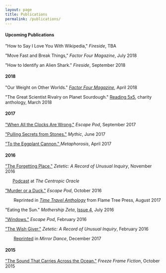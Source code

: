 ```yaml
---
layout: page
title: Publications
permalink: /publications/
---
```



#### __Upcoming Publications__
"How to Say I Love You With Wikipedia," _Fireside_, TBA

"Move Fast and Break Things," _Factor Four Magazine_, July 2018

"How to Identify an Alien Shark." _Fireside_, September 2018




#### __2018__
"Our Weight on Other Worlds." [_Factor Four Magazine_](http://factorfourmag.com/issue-1-april-2018/), April 2018

"The Great Scientist Rivalry on Planet Sourdough." [Reading 5x5](http://x1.reading5x5.com/), charity anthology, March 2018


#### __2017__
["When All the Clocks Are Wrong."](http://escapepod.org/2017/09/07/ep592-when-all-the-clocks-are-wrong/) _Escape Pod_, September 2017

["Pulling Secrets from Stones."](https://www.amazon.com/Mythic-3-Summer-2017/dp/1945810076) _Mythic_, June 2017

["To the Eggplant Cannon." ](http://magazine.metaphorosis.com/story/2017/to-the-eggplant-cannon-beth-goder/)  _Metaphorosis_, April 2017


#### __2016__

["The Forgetting Place."](https://zeteticrecord.org/2016/11/the-forgetting-place/) _Zetetic: A Record of Unusual Inquiry_, November 2016

&nbsp;&nbsp;&nbsp;&nbsp;&nbsp;&nbsp;[Podcast](http://www.centropicoracle.com/library/F0051_TheForgettingPlace.php) at _The Centropic Oracle_

["Murder or a Duck."](http://escapepod.org/2016/10/13/ep545-murder-or-a-duck/) _Escape Pod_, October 2016

&nbsp;&nbsp;&nbsp;&nbsp;&nbsp;&nbsp; Reprinted in [_Time Travel Anthology_](http://flametreepublishing.com/Time-Travel-Short-Stories.html) from Flame Tree Press, August 2017

"Eating the Sun." _Mothership Zeta_, [Issue 4](http://mothershipzeta.org/2016/07/28/issue-4-is-out-now/), July 2016

["Windows."](http://escapepod.org/2016/02/29/ep523-windows/) _Escape Pod_, February 2016

["The Wish Giver."](https://zeteticrecord.org/2016/02/the-wish-giver/) _Zetetic: A Record of Unusual Inquiry_, February 2016

 &nbsp;&nbsp;&nbsp;&nbsp;&nbsp;&nbsp; [Reprinted](http://www.mirrordancefantasy.com/2017/12/the-wish-giver.html) in _Mirror Dance_, December 2017

#### __2015__

["The Sound That Carries Across the Ocean."](http://freezeframefiction.com/read/q6-flash-fiction/the-sound-that-carries-across-the-ocean-by-beth-goder/) _Freeze Frame Fiction_, October 2015
